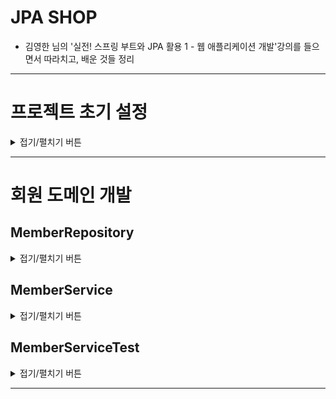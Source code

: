 
# JPA SHOP
- 김영한 님의 '실전! 스프링 부트와 JPA 활용 1 - 웹 애플리케이션 개발'강의를 들으면서 따라치고, 배운 것들 정리

---

# 프로젝트 초기 설정
<details>
<summary>접기/펼치기 버튼</summary>
<div markdown="1">

## 의존 라이브러리
```groovy
dependencies {
	implementation 'org.springframework.boot:spring-boot-starter-data-jpa'
	implementation 'org.springframework.boot:spring-boot-starter-thymeleaf'
	implementation 'org.springframework.boot:spring-boot-starter-validation'
	implementation 'org.springframework.boot:spring-boot-starter-web'
	implementation 'org.springframework.boot:spring-boot-devtools'

	// 쿼리 parameter를 로그로 남김
	implementation 'com.github.gavlyukovskiy:p6spy-spring-boot-starter:1.8.0'
	compileOnly 'org.projectlombok:lombok'
	runtimeOnly 'com.h2database:h2'
	annotationProcessor 'org.projectlombok:lombok'
	testImplementation 'org.springframework.boot:spring-boot-starter-test'
}
```
- `spring-web` : 웹
- `spring-devtools`
    - html 파일을 수정후 리컴파일만 해주면 서버 재시작 없이 view 파일 변경 가능
    - build - Recompile (Ctrl + shift + F9)
- thymeleaf : 템플릿엔진 타임리프
- `spring-data-jpa` : jpa
- `p6spy` : 쿼리 로그
- `lombok` : 각종 편의 어노테이션

## application.yml
```yaml
spring:
  datasource: # 데이터 소스
    url: jdbc:h2:tcp://localhost/~/jpashop # 실행 환경의 홈 디렉토리에 있는 jpashop을 uri로 함
    username: sa
    password:
    driver-class-name: org.h2.Driver

  jpa:
    hibernate:
      ddl-auto: create # 애플리케이션 실행 시점에 테이블을 drop하고, 다시 생성함.
    properties:
      hibernate:
#        show_sql: true # sout으로 하이버네이트 실행 SQL을 남기는 것인데, 후술할 logging으로 대체한다.
        format_sql: true # 보여지는 쿼리를 예쁘게 보여줌

logging:
  level:
    org.hibernate.SQL: debug # 하이버네이트 실행 SQL을 logger을 통해 남긴다.
    org.hibernate.type: trace  # 쿼리 parameter의 값을 로그로 남김. 배포환경에서는 사용하지 성능 상 문제가 있다면 사용할지 말지를 고민하는 것이 좋다.
```
- spring.datasource : 데이터 소스 설정
- spring.jpa.hibernate : 하이버네이트 설정
- logging.level : 로깅 레벨 설정
    - org.hibernate.SQL : 하이버네이트 실행 SQL을 logger로 남김
    - org.hibernate.type : 쿼리 paramter의 값을 로깅

</div>
</details>

---

# 회원 도메인 개발

## MemberRepository
<details>
<summary>접기/펼치기 버튼</summary>
<div markdown="1">

```java
@Repository
public class MemberRepository {

    @PersistenceContext
    private EntityManager em;
```
```java
@Repository
@RequiredArgsConstructor
public class MemberRepository {

    private final EntityManager em;
```
- `@Repository` : 스프링 빈으로 Repository 등록
- `@PersistenceContext` : 엔티티매니저 자동 주입
- 스프링데이터 JPA를 사용하면 EntityManager도 자동 의존관계주입 가능
- 기능
  - save : 회원 저장
  - findOne : 회원 조회(id로 단건 조회)
  - findAll : 회원 전체 조회
  - findByName : 이름으로 회원 조회

</div>
</details>

## MemberService
<details>
<summary>접기/펼치기 버튼</summary>
<div markdown="1">

```java
@Service
@RequiredArgsConstructor
@Transactional(readOnly = true) // 읽기 전용
public class MemberService {

    private final MemberRepository memberRepository;

    /**
     * 회원 가입
     */
    @Transactional // 변경
    public Long join(Member member) {
        validateDuplicateMember(member);
        memberRepository.save(member);
        return member.getId();
    }
```
- `@Transactional` : 트랜잭션, 영속성 컨텍스트. `readOnly = false`가 디폴트
  - `readOnly=true`
    - 데이터의 변경이 없는 읽기 전용 메서드에 사용. 영속성 컨텍스트를 플러시하지 않으므로 약간 성능 향상(읽기 전용에는 다 적용)
  - 데이터베이스 드라이버가 지원하면 DB에서는 성능 향상

</div>
</details>

## MemberServiceTest
<details>
<summary>접기/펼치기 버튼</summary>
<div markdown="1">

```java
@SpringBootTest
@Transactional
class MemberServiceTest {
```
- `@SpringBootTest` : 스프링부트 연동 테스트
- `@Transactional` : 테스트 종료 후 롤백
  - 롤백시키고 싶지 않으면 메서드에 `@RollBack(false)` 넣어주기
```yaml
#spring:
#  datasource: # 데이터 소스
#    url: jdbc:h2:mem:test # 스프링부트는 기본적으로 인메모리 테스트 DB를 사용
#    username: sa
#    password:
#    driver-class-name: org.h2.Driver
#
#  jpa:
#    hibernate:
#      ddl-auto: create-drop # 애플리케이션 실행 시점에 테이블을 drop하고, 다시 생성한 뒤 종료시점에 drop (테스트 - 스프링부트 디폴트)
#    properties:
#      hibernate:
##        show_sql: true # sout으로 하이버네이트 실행 SQL을 남기는 것인데, 후술할 logging으로 대체한다.
#        format_sql: true # 보여지는 쿼리를 예쁘게 보여줌

logging:
  level:
    org.hibernate.SQL: debug # 하이버네이트 실행 SQL을 logger을 통해 남긴다.
#    org.hibernate.type: trace  # 쿼리 parameter의 값을 로그로 남김. 배포환경에서는 사용하지 성능 상 문제가 있다면 사용할지 말지를 고민하는 것이 좋다.
```
- 인 메모리 테스트
  - `test/resources/application.yml`를 우선적으로 읽음.
    - 스프링은 디폴트로 인메모리 db를 사용
    - ddl-auto : create-drop을 기본 옵션으로 사용(drop - create - drop)

</div>
</details>

---

